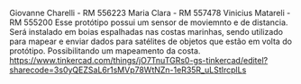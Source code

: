 Giovanne Charelli - RM 556223 Maria Clara - RM 557478 Vinicius Matareli - RM 555200
Esse protótipo possui um sensor de moviemnto e de distancia. Será instalado em boias espalhadas nas costas marinhas, sendo utilizado para mapear e enviar dados para satélites de objetos que estão em volta do protótipo. Possibilitando um mapeamento da costa.
https://www.tinkercad.com/things/jO7TnuTGRs0-gs-tinkercad/editel?sharecode=3s0yQEZSaL6r1sMVp78WtNZn-1eR35R_uLStIrcplLs

